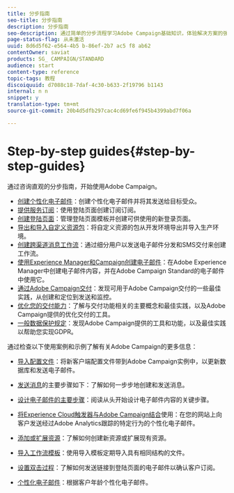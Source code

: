 ```yaml
---
title: 分步指南
seo-title: 分步指南
description: 分步指南
seo-description: 通过简单的分步流程学习Adobe Campaign基础知识，体验解决方案的强大功能。
page-status-flag: 从未激活
uuid: 8d6d5f62-e564-4b5 b-86ef-2b7 ac5 f8 ab62
contentOwner: saviat
products: SG_ CAMPAIGN/STANDARD
audience: start
content-type: reference
topic-tags: 教程
discoiquuid: d7088c18-7daf-4c30-b633-2f19796 b1143
internal: n n
snippet: y
translation-type: tm+mt
source-git-commit: 20b4d5dfb297cac4cd69fe6f945b4399abd7f06a

---
```



# Step-by-step guides{#step-by-step-guides}

通过咨询直观的分步指南，开始使用Adobe Campaign。

* [创建个性化电子邮件](https://docs.campaign.adobe.com/doc/standard/getting_started/en/ACS_GettingStartedEmail.html)：创建个性化电子邮件并将其发送给目标受众。
* [提供服务订阅](https://docs.campaign.adobe.com/doc/standard/getting_started/en/ACS_GettingStartedLandingPages.html)：使用登陆页面创建订阅订阅。
* [创建登陆页面](https://docs.campaign.adobe.com/doc/standard/getting_started/en/ACS_CreateLandingPage.html)：管理登陆页面模板并创建可供使用的新登录页面。
* [导出和导入自定义资源包](https://docs.campaign.adobe.com/doc/standard/getting_started/en/ACS_ImportExport.html)：将自定义资源的包从开发环境导出并导入生产环境。
* [创建跨渠道消息工作流](https://docs.campaign.adobe.com/doc/standard/getting_started/en/ACS_WorkflowSegmentation.html)：通过细分用户以发送电子邮件分发和SMS交付来创建工作流。
* [使用Experience Manager和Campaign创建电子邮件](https://docs.campaign.adobe.com/doc/standard/getting_started/en/ACS_AEM.html)：在Adobe Experience Manager中创建电子邮件内容，并在Adobe Campaign Standard的电子邮件中使用它。
* [通过Adobe Campaign交付](https://docs.campaign.adobe.com/doc/standard/getting_started/en/ACS_DeliveryBestPractices.html)：发现可用于Adobe Campaign交付的一些最佳实践，从创建和定位到发送和监控。
* [优化您的交付能力](https://docs.campaign.adobe.com/doc/standard/getting_started/en/ACS_Deliverability.html)：了解与交付功能相关的主要概念和最佳实践，以及Adobe Campaign提供的优化交付的工具。
* [一般数据保护规定](https://docs.campaign.adobe.com/doc/standard/getting_started/en/ACS_GDPR.html)：发现Adobe Campaign提供的工具和功能，以及最佳实践以帮助您实现GDPR。

通过检查以下使用案例和示例了解有关Adobe Campaign的更多信息：

* [导入配置文件](../../automating/using/importing-data.md#example--import-workflow-template)：将新客户端配置文件带到Adobe Campaign实例中，以更新数据库和发送电子邮件。
* [发送消息](../../channels/using/key-steps-to-send-a-message.md)的主要步骤如下：了解如何一步步地创建和发送消息。

* [设计电子邮件的主要步骤](../../designing/using/about-email-content-design.md#designing-an-email-content-from-scratch)：阅读从头开始设计电子邮件内容的关键步骤。
* [将Experience Cloud触发器与Adobe Campaign结合](../../integrating/using/abandonment-triggers-use-cases.md)使用：在您的网站上向客户发送经过Adobe Analytics跟踪的特定行为的个性化电子邮件。
* [添加或扩展资源](../../developing/using/key-steps-to-add-a-resource.md)：了解如何创建新资源或扩展现有资源。
* [导入工作流模板](../../automating/using/importing-data.md#example--import-workflow-template)：使用导入模板定期导入具有相同结构的文件。
* [设置双击过程](../../channels/using/setting-up-a-double-opt-in-process.md)：了解如何发送链接到登陆页面的电子邮件以确认客户订阅。
* [个性化电子邮件](../../designing/using/example--email-personalization.md)：根据客户年龄个性化电子邮件。

